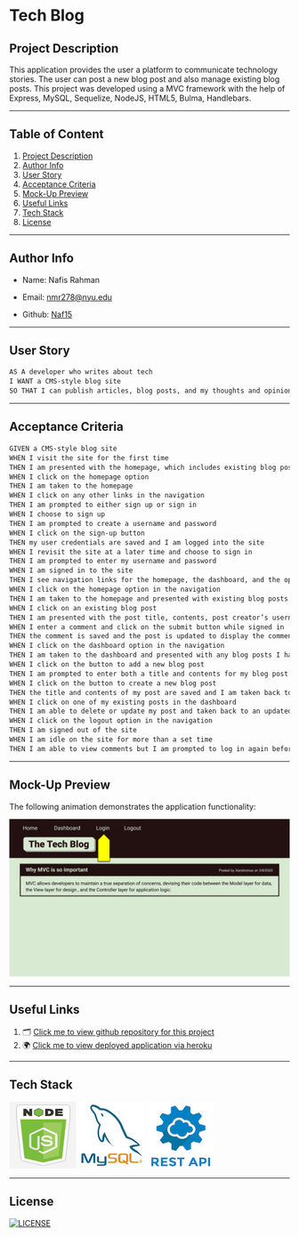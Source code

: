 # Tech Blog

## Project Description

This application provides the user a platform to communicate technology stories. The user can post a new blog post and also manage existing blog posts. This project was developed using a MVC framework with the help of Express, MySQL, Sequelize, NodeJS, HTML5, Bulma, Handlebars.

---

## Table of Content

1. [Project Description](https://github.com/Naf15/tech-blog#project-description)
2. [Author Info](https://github.com/Naf15/tech-blog#author-info)
3. [User Story](https://github.com/Naf15/tech-blog#user-story)
4. [Acceptance Criteria](https://github.com/Naf15/tech-blog#acceptance-criteria)
5. [Mock-Up Preview](https://github.com/Naf15/tech-blog#mock-up-preview)
6. [Useful Links](https://github.com/Naf15/tech-blog#useful-links)
7. [Tech Stack](https://github.com/Naf15/tech-blog#tech-stack)
8. [License](https://github.com/Naf15/tech-blog#license)

---

## Author Info

- Name: Nafis Rahman

- Email: nmr278@nyu.edu

- Github: [Naf15](http://www.github.com/Naf15)

---

## User Story

```md
AS A developer who writes about tech
I WANT a CMS-style blog site
SO THAT I can publish articles, blog posts, and my thoughts and opinions
```

---

## Acceptance Criteria

```md
GIVEN a CMS-style blog site
WHEN I visit the site for the first time
THEN I am presented with the homepage, which includes existing blog posts if any have been posted; navigation links for the homepage and the dashboard; and the option to log in
WHEN I click on the homepage option
THEN I am taken to the homepage
WHEN I click on any other links in the navigation
THEN I am prompted to either sign up or sign in
WHEN I choose to sign up
THEN I am prompted to create a username and password
WHEN I click on the sign-up button
THEN my user credentials are saved and I am logged into the site
WHEN I revisit the site at a later time and choose to sign in
THEN I am prompted to enter my username and password
WHEN I am signed in to the site
THEN I see navigation links for the homepage, the dashboard, and the option to log out
WHEN I click on the homepage option in the navigation
THEN I am taken to the homepage and presented with existing blog posts that include the post title and the date created
WHEN I click on an existing blog post
THEN I am presented with the post title, contents, post creator’s username, and date created for that post and have the option to leave a comment
WHEN I enter a comment and click on the submit button while signed in
THEN the comment is saved and the post is updated to display the comment, the comment creator’s username, and the date created
WHEN I click on the dashboard option in the navigation
THEN I am taken to the dashboard and presented with any blog posts I have already created and the option to add a new blog post
WHEN I click on the button to add a new blog post
THEN I am prompted to enter both a title and contents for my blog post
WHEN I click on the button to create a new blog post
THEN the title and contents of my post are saved and I am taken back to an updated dashboard with my new blog post
WHEN I click on one of my existing posts in the dashboard
THEN I am able to delete or update my post and taken back to an updated dashboard
WHEN I click on the logout option in the navigation
THEN I am signed out of the site
WHEN I am idle on the site for more than a set time
THEN I am able to view comments but I am prompted to log in again before I can add, update, or delete comments
```

---

## Mock-Up Preview

The following animation demonstrates the application functionality:

![Animation cycles through signing into the app, clicking on buttons, and updating blog posts.](./assets/images-tech/tech-blog-demo.gif)

---

## Useful Links

1. 🗂 [Click me to view github repository for this project](https://github.com//tech-blonaf15g/)
2. 🌍 [Click me to view deployed application via heroku](https://tech-blog-22.herokuapp.com/)

---

## Tech Stack

![nodejs logo](./assets/images-tech/node-js.png)
![mysql logo](./assets/images-tech/mysql.png)
![rest logo](./assets/images-tech/restapi.png)

---


## License

[![LICENSE](https://img.shields.io/badge/License-MIT-blue)](https://opensource.org/licenses/MIT)
